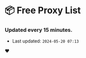 # :package: Free Proxy List
### Updated every 15 minutes.

- Last updated: `2024-05-20 07:13`

:heart:
